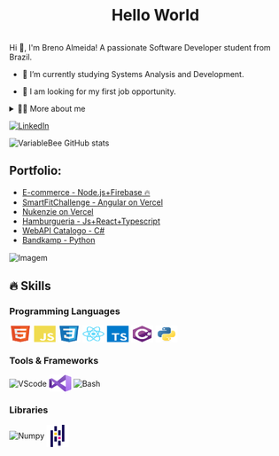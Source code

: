 <!--título-->
<div id="user-content-toc">
  <ul align="center">
    <summary><h1 style="display: inline-block">Hello World</h1></summary>
</div>

<!-- Presentation -->
<p>
  Hi 👋, I'm Breno Almeida! A passionate Software Developer student from Brazil.

  - 🌱 I’m currently studying Systems Analysis and Development.

  - 🔭 I am looking for my first job opportunity.
</p>

<!-- Dropdown -->
<details>
  <summary>👨‍💻 More about me</summary>

  - 💬 I am 31 years old, currently living in Brazil. I have fluency in English and have experience with SQL, Python, Js, React, Typescript and C#.

  - ⚡ I enjoy reading, whether it's a good book, manga, or comics, as well as watching movies and playing games! I believe that our personal interests contribute to a more refined perception of things and problem-solving.
</details>

<!-- Links -->
[![LinkedIn](https://img.shields.io/badge/LinkedIn-0077B5?style=for-the-badge&logo=linkedin&logoColor=white)](https://www.linkedin.com/in/breno-de-almeida-santos-90789518a/)

<!-- GithubStats -->
![VariableBee GitHub stats](https://github-readme-stats.vercel.app/api?username=breno93&show_icons=true&theme=gotham)

<!-- Portfolio -->
## Portfolio:
- [E-commerce - Node.js+Firebase 🔥](https://github.com/breno93/ecommerce-firebase)
- [SmartFitChallenge - Angular on Vercel ](https://desafio-smart-angular.vercel.app/)
- [Nukenzie on Vercel](https://controle-financeiro-theta-nine.vercel.app/)
- [Hamburgueria - Js+React+Typescript](https://github.com/breno93/Hamburgueria-Shop)
- [WebAPI Catalogo - C#](https://github.com/breno93/WebAPICatalogoCSharp)
- [Bandkamp - Python](https://github.com/breno93/m5-bandkamp-generic-view_Breno93)

<!-- GIF -->
<p align="left">
  <img align="center" src="https://github.com/user-attachments/assets/050438d9-0efd-4bba-823a-25e88081e337" alt="Imagem">
</p>

## 🔥 Skills
<!-- Skills: Programming Languages -->
  <div style="flex-basis: 48%;">
    <h3>Programming Languages</h3>
    <img align="center" alt="HTML" height="30" width="40" src="https://raw.githubusercontent.com/devicons/devicon/master/icons/html5/html5-original.svg" title="HTML">
    <img align="center" alt="Js" height="30" width="40" src="https://raw.githubusercontent.com/devicons/devicon/master/icons/javascript/javascript-plain.svg" title="Javascript">
    <img align="center" alt="CSS" height="30" width="40" src="https://raw.githubusercontent.com/devicons/devicon/master/icons/css3/css3-original.svg" title="CSS">
    <img align="center" alt="React" height="30" width="40" src="https://github.com/devicons/devicon/blob/master/icons/react/react-original.svg" title="React">
    <img align="center" alt="Typescript" height="30" width="40" src="https://github.com/devicons/devicon/blob/master/icons/typescript/typescript-original.svg" title="Typescript">
    <img align="center" alt="CSharp" height="30" width="40" src="https://github.com/devicons/devicon/blob/master/icons/csharp/csharp-original.svg" title="C#">
    <img align="center" alt="Python" height="30" width="40" src="https://raw.githubusercontent.com/devicons/devicon/master/icons/python/python-original.svg" title="Python">
  </div>
  
  <!-- Skills: Tools & Frameworks -->
  <div style="flex-basis: 48%;">
    <h3>Tools & Frameworks</h3>
    <img align="center" alt="VScode" height="30" width="40" src="https://cdn.jsdelivr.net/gh/devicons/devicon/icons/vscode/vscode-original.svg" title="VScode">
    <img align="center" alt="VisualStudio" height="30" width="40" src="https://github.com/devicons/devicon/blob/master/icons/visualstudio/visualstudio-original.svg" title="Visual Studio Community">
    <img align="center" alt="Bash" height="30" width="40" src="https://cdn.jsdelivr.net/gh/devicons/devicon/icons/bash/bash-original.svg" title="Bash">
  </div>
  
  <!-- Skills: Libraries -->
  <div style="flex-basis: 48%;">
    <h3>Libraries</h3>
    <img align="center" alt="Numpy" height="30" width="40" src="https://cdn.jsdelivr.net/gh/devicons/devicon/icons/numpy/numpy-original.svg" title="Numpy">
    <img align="center" alt="Pandas" src="https://raw.githubusercontent.com/devicons/devicon/2ae2a900d2f041da66e950e4d48052658d850630/icons/pandas/pandas-original.svg" alt="pandas" width="40" height="40" title="Pandas"/>
  </div>
